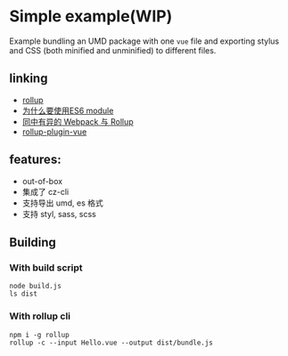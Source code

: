 Simple example(WIP)
===

Example bundling an UMD package with one `vue` file and exporting stylus and CSS (both minified and unminified) to different files.

## linking 
+ [rollup](https://rollupjs.org/)
+ [为什么要使用ES6 module](https://github.com/rollup/rollup/wiki/ES6-modules)
+ [同中有异的 Webpack 与 Rollup](https://juejin.im/post/58edb865570c350057f199a7)
+ [rollup-plugin-vue](https://github.com/vuejs/rollup-plugin-vue)


## features:
+ out-of-box
+ 集成了 cz-cli
+ 支持导出 umd, es 格式
+ 支持 styl, sass, scss

## Building

### With build script

```
node build.js
ls dist
```

### With rollup cli

```
npm i -g rollup
rollup -c --input Hello.vue --output dist/bundle.js
```
